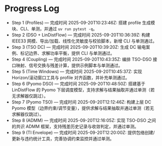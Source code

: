 # Progress Log

- Step 1 (Profiles) — 完成时间 2025-09-20T10:23:46Z: 搭建 profile 生成模块、CLI、单测，并通过 `uv run pytest -q`。
- Step 2 (DSO + LinDistFlow) — 完成时间 2025-09-20T10:36:39Z: 构建 IEEE33 网模、导出/加载、线性化灵敏度与校验脚本，新增 CLI 与单测通过。
- Step 3 (TSO DC) — 完成时间 2025-09-20T10:39:20Z: 生成 DC 输电案例、标记边界、求解功率平衡，提供 CLI 与单测通过。
- Step 4 (Coupling) — 完成时间 2025-09-20T10:43:35Z: 编排 TSO-DSO 接口映射、信号交换与残差计算，提供示例脚本与单测通过。
- Step 5 (Time Windows) — 完成时间 2025-09-20T10:45:37Z: 实现 Horizon/滚动窗口工具与 profile 对齐函数，并补充单测通过。
- Step 6 (Pyomo DSO) — 完成时间 2025-09-20T10:48:50Z: 搭建基于 LinDistFlow 的 Pyomo 下层调度模型，支持求解与结果抽取并通过单测（若无求解器仅跳过）。
- Step 7 (Pyomo TSO) — 完成时间 2025-09-20T12:12:46Z: 构建上层 DC Pyomo 模型（边界约束/调节变量），提供求解与结果抽取并通过单测（若无求解器仅跳过）。
- Step 8 (ADMM) — 完成时间 2025-09-20T12:16:05Z: 实现 TSO-DSO 之间的共识 ADMM 框架，支持残差历史记录与收敛判定，并通过单测。
- Step 9 (TI Envelope) — 完成时间 2025-09-20T12:20:00Z: 提供包络创建/更新与违约统计工具，完善协调约束监控并通过单测。
